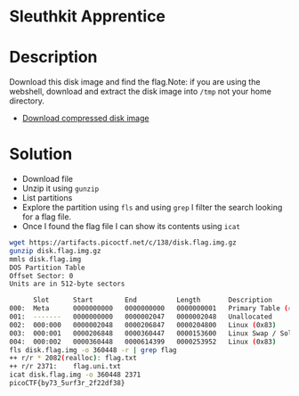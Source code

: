 # Sleuthkit Apprentice

# Description
Download this disk image and find the flag.Note: if you are using the webshell, download and extract the disk image into `/tmp` not your home directory.

- [Download compressed disk image](https://artifacts.picoctf.net/c/138/disk.flag.img.gz)
# Solution

-  Download file
-  Unzip it using ```gunzip```
-  List partitions 
-  Explore the partition using ```fls``` and using ```grep``` I filter the search looking for a flag file.
- Once I found the flag file I can show its contents using ```icat```  

``` bash
wget https://artifacts.picoctf.net/c/138/disk.flag.img.gz 
gunzip disk.flag.img.gz
mmls disk.flag.img 
DOS Partition Table
Offset Sector: 0
Units are in 512-byte sectors

      Slot      Start        End          Length       Description
000:  Meta      0000000000   0000000000   0000000001   Primary Table (#0)
001:  -------   0000000000   0000002047   0000002048   Unallocated
002:  000:000   0000002048   0000206847   0000204800   Linux (0x83)
003:  000:001   0000206848   0000360447   0000153600   Linux Swap / Solaris x86 (0x82)
004:  000:002   0000360448   0000614399   0000253952   Linux (0x83)
fls disk.flag.img -o 360448 -r | grep flag
++ r/r * 2082(realloc):	flag.txt
++ r/r 2371:	flag.uni.txt
icat disk.flag.img -o 360448 2371
picoCTF{by73_5urf3r_2f22df38}

```

